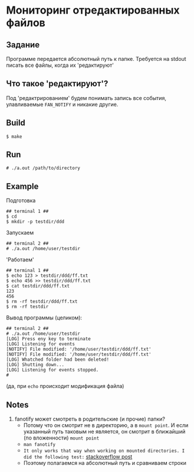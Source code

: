 # Мониторинг отредактированных файлов

## Задание

Программе передается абсолютный путь к папке. Требуется на stdout писать все файлы, когда их 'редактируют'

## Что такое 'редактируют'?

Под 'редактрированием' будем понимать запись все события, улавливаемые `FAN_NOTIFY` и никакие другие.

## Build

```
$ make
```

## Run

```
# ./a.out /path/to/directory
```

## Example

Подготовка
```
## terminal 1 ##
$ cd
$ mkdir -p testdir/ddd
```

Запускаем
```
## terminal 2 ##
# ./a.out /home/user/testdir
```

'Работаем'
```
## terminal 1 ##
$ echo 123 > testdir/ddd/ff.txt
$ echo 456 >> testdir/ddd/ff.txt
$ cat testdir/ddd/ff.txt 
123
456
$ rm -rf testdir/ddd/ff.txt 
$ rm -rf testdir 
```

Вывод программы (целиком):
```
## terminal 2 ##
# ./a.out /home/user/testdir
[LOG] Press eny key to terminate
[LOG] Listening for events
[NOTIFY] File modified: '/home/user/testdir/ddd/ff.txt'
[NOTIFY] File modified: '/home/user/testdir/ddd/ff.txt'
[LOG] Whatched folder had been deleted!
[LOG] Shutting down...
[LOG] Listening for events stopped.
#
```

(да, при `echo` происходит модификация файла)

## Notes

1. fanotify может смотреть в родительские (и прочие) папки?
    - Потому что он смотрит не в директорию, а в `mount point`. И если указанный путь таковым не является, он смотрит в ближайший (по вложенности) `mount point`
    - `man fanotify`
    - `It only works that way when working on mounted directories. I did the following test:` [stackoverflow post](http://stackoverflow.com/questions/19528432/fanotify-recursivity-does-really-works/19543049#19543049)
    - Поэтому полагаемся на абсолютный путь и сравниваем строки
